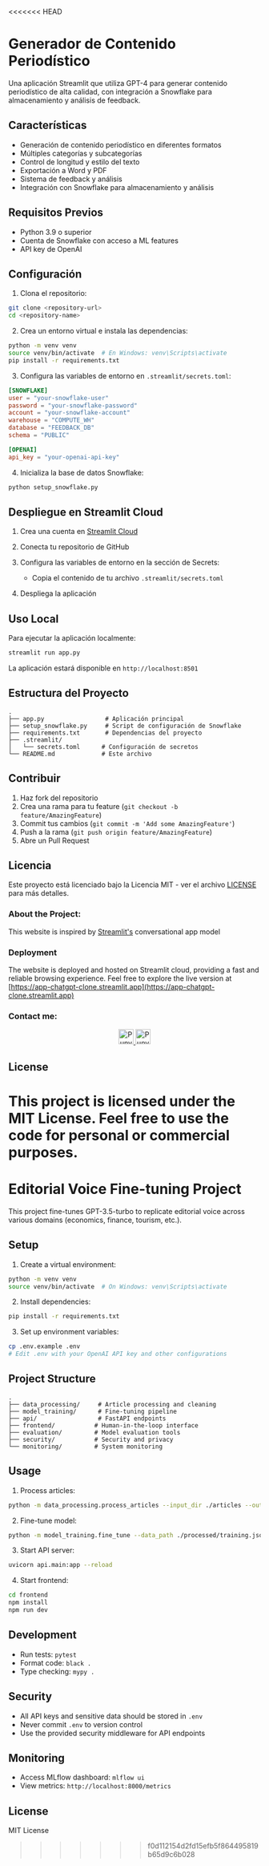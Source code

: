<<<<<<< HEAD
# Generador de Contenido Periodístico

Una aplicación Streamlit que utiliza GPT-4 para generar contenido periodístico de alta calidad, con integración a Snowflake para almacenamiento y análisis de feedback.

## Características

- Generación de contenido periodístico en diferentes formatos
- Múltiples categorías y subcategorías
- Control de longitud y estilo del texto
- Exportación a Word y PDF
- Sistema de feedback y análisis
- Integración con Snowflake para almacenamiento y análisis

## Requisitos Previos

- Python 3.9 o superior
- Cuenta de Snowflake con acceso a ML features
- API key de OpenAI

## Configuración

1. Clona el repositorio:
```bash
git clone <repository-url>
cd <repository-name>
```

2. Crea un entorno virtual e instala las dependencias:
```bash
python -m venv venv
source venv/bin/activate  # En Windows: venv\Scripts\activate
pip install -r requirements.txt
```

3. Configura las variables de entorno en `.streamlit/secrets.toml`:
```toml
[SNOWFLAKE]
user = "your-snowflake-user"
password = "your-snowflake-password"
account = "your-snowflake-account"
warehouse = "COMPUTE_WH"
database = "FEEDBACK_DB"
schema = "PUBLIC"

[OPENAI]
api_key = "your-openai-api-key"
```

4. Inicializa la base de datos Snowflake:
```bash
python setup_snowflake.py
```

## Despliegue en Streamlit Cloud

1. Crea una cuenta en [Streamlit Cloud](https://streamlit.io/cloud)

2. Conecta tu repositorio de GitHub

3. Configura las variables de entorno en la sección de Secrets:
   - Copia el contenido de tu archivo `.streamlit/secrets.toml`

4. Despliega la aplicación

## Uso Local

Para ejecutar la aplicación localmente:

```bash
streamlit run app.py
```

La aplicación estará disponible en `http://localhost:8501`

## Estructura del Proyecto

```
.
├── app.py                 # Aplicación principal
├── setup_snowflake.py     # Script de configuración de Snowflake
├── requirements.txt       # Dependencias del proyecto
├── .streamlit/
│   └── secrets.toml      # Configuración de secretos
└── README.md             # Este archivo
```

## Contribuir

1. Haz fork del repositorio
2. Crea una rama para tu feature (`git checkout -b feature/AmazingFeature`)
3. Commit tus cambios (`git commit -m 'Add some AmazingFeature'`)
4. Push a la rama (`git push origin feature/AmazingFeature`)
5. Abre un Pull Request

## Licencia

Este proyecto está licenciado bajo la Licencia MIT - ver el archivo [LICENSE](LICENSE) para más detalles.

### About the Project:

This website is inspired by [Streamlit's](https://docs.streamlit.io/knowledge-base/tutorials/build-conversational-apps) conversational app model

### Deployment

The website is deployed and hosted on Streamlit cloud, providing a fast and reliable browsing experience. Feel free to explore the live version at [https://app-chatgpt-clone.streamlit.app](https://app-chatgpt-clone.streamlit.app)


### Contact me:

<p align="center">

  <a href="https://www.linkedin.com/in/punyah-baghla-2b9ab3289/">
    <img src="https://www.vectorlogo.zone/logos/linkedin/linkedin-icon.svg" alt="Punyah's LinkedIn Profile" height="30" width="30">
  </a>


  <a href="https://twitter.com/iamrockstar211">
    <img src="https://cdn.svgporn.com/logos/twitter.svg" alt="Punyah's Twitter Profile" height="30" width="30">
  </a>
  
</p>
  

## License

This project is licensed under the MIT License. Feel free to use the code for personal or commercial purposes.
=======
# Editorial Voice Fine-tuning Project

This project fine-tunes GPT-3.5-turbo to replicate editorial voice across various domains (economics, finance, tourism, etc.).

## Setup

1. Create a virtual environment:
```bash
python -m venv venv
source venv/bin/activate  # On Windows: venv\Scripts\activate
```

2. Install dependencies:
```bash
pip install -r requirements.txt
```

3. Set up environment variables:
```bash
cp .env.example .env
# Edit .env with your OpenAI API key and other configurations
```

## Project Structure

```
.
├── data_processing/     # Article processing and cleaning
├── model_training/      # Fine-tuning pipeline
├── api/                 # FastAPI endpoints
├── frontend/           # Human-in-the-loop interface
├── evaluation/         # Model evaluation tools
├── security/           # Security and privacy
└── monitoring/         # System monitoring
```

## Usage

1. Process articles:
```bash
python -m data_processing.process_articles --input_dir ./articles --output_dir ./processed
```

2. Fine-tune model:
```bash
python -m model_training.fine_tune --data_path ./processed/training.jsonl
```

3. Start API server:
```bash
uvicorn api.main:app --reload
```

4. Start frontend:
```bash
cd frontend
npm install
npm run dev
```

## Development

- Run tests: `pytest`
- Format code: `black .`
- Type checking: `mypy .`

## Security

- All API keys and sensitive data should be stored in `.env`
- Never commit `.env` to version control
- Use the provided security middleware for API endpoints

## Monitoring

- Access MLflow dashboard: `mlflow ui`
- View metrics: `http://localhost:8000/metrics`

## License

MIT License 
>>>>>>> f0d112154d2fd15efb5f864495819b65d9c6b028
